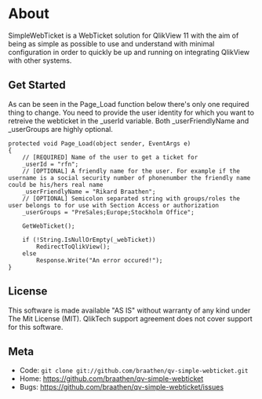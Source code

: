 About
=====

SimpleWebTicket is a WebTicket solution for QlikView 11 with the aim of being as simple as possible to use and understand with minimal configuration in order to quickly be up and running on integrating QlikView with other systems.

Get Started
-----------

As can be seen in the Page_Load function below there's only one required thing to change. You need to provide the user identity for which you want to retreive the webticket in the _userId variable. Both _userFriendlyName and _userGroups are highly optional.

    protected void Page_Load(object sender, EventArgs e)
    {
        // [REQUIRED] Name of the user to get a ticket for
        _userId = "rfn";
        // [OPTIONAL] A friendly name for the user. For example if the username is a social security number of phonenumber the friendly name could be his/hers real name
        _userFriendlyName = "Rikard Braathen";
        // [OPTIONAL] Semicolon separated string with groups/roles the user belongs to for use with Section Access or authorization
        _userGroups = "PreSales;Europe;Stockholm Office";

        GetWebTicket();

        if (!String.IsNullOrEmpty(_webTicket))
            RedirectToQlikView();
        else
            Response.Write("An error occured!");
    }

License
-------

This software is made available "AS IS" without warranty of any kind under The Mit License (MIT). QlikTech support agreement does not cover support for this software.

Meta
----

* Code: `git clone git://github.com/braathen/qv-simple-webticket.git`
* Home: <https://github.com/braathen/qv-simple-webticket>
* Bugs: <https://github.com/braathen/qv-simple-webticket/issues>
